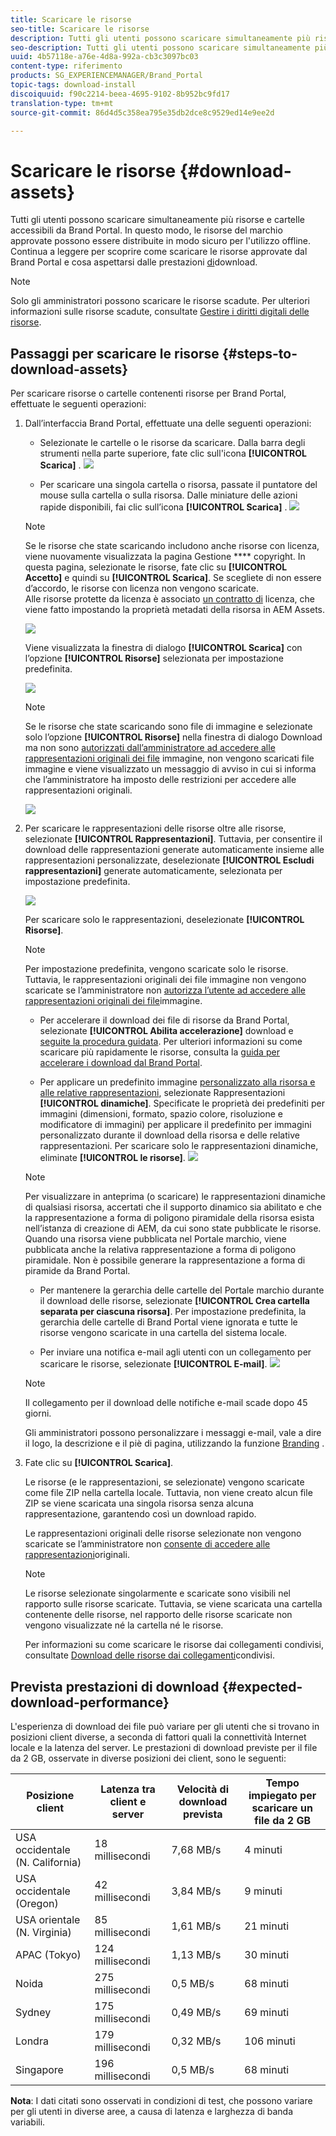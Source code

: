```yaml
---
title: Scaricare le risorse
seo-title: Scaricare le risorse
description: Tutti gli utenti possono scaricare simultaneamente più risorse e cartelle accessibili a loro. In questo modo, le risorse del marchio approvate possono essere distribuite in modo sicuro per l'utilizzo offline.
seo-description: Tutti gli utenti possono scaricare simultaneamente più risorse e cartelle accessibili a loro. In questo modo, le risorse del marchio approvate possono essere distribuite in modo sicuro per l'utilizzo offline.
uuid: 4b57118e-a76e-4d8a-992a-cb3c3097bc03
content-type: riferimento
products: SG_EXPERIENCEMANAGER/Brand_Portal
topic-tags: download-install
discoiquuid: f90c2214-beea-4695-9102-8b952bc9fd17
translation-type: tm+mt
source-git-commit: 86d4d5c358ea795e35db2dce8c9529ed14e9ee2d

---
```



# Scaricare le risorse {#download-assets}

Tutti gli utenti possono scaricare simultaneamente più risorse e cartelle accessibili da Brand Portal. In questo modo, le risorse del marchio approvate possono essere distribuite in modo sicuro per l'utilizzo offline. Continua a leggere per scoprire come scaricare le risorse approvate dal Brand Portal e cosa aspettarsi dalle prestazioni [di](../using/brand-portal-download-users.md#main-pars-header)download.

>[!NOTE]
>
>Solo gli amministratori possono scaricare le risorse scadute. Per ulteriori informazioni sulle risorse scadute, consultate [Gestire i diritti digitali delle risorse](../using/manage-digital-rights-of-assets.md).

## Passaggi per scaricare le risorse {#steps-to-download-assets}

Per scaricare risorse o cartelle contenenti risorse per Brand Portal, effettuate le seguenti operazioni:

1. Dall’interfaccia Brand Portal, effettuate una delle seguenti operazioni:

   * Selezionate le cartelle o le risorse da scaricare. Dalla barra degli strumenti nella parte superiore, fate clic sull'icona **[!UICONTROL Scarica]** .
   ![](assets/downloadassets-1.png)

   * Per scaricare una singola cartella o risorsa, passate il puntatore del mouse sulla cartella o sulla risorsa. Dalle miniature delle azioni rapide disponibili, fai clic sull’icona **[!UICONTROL Scarica]** .
   ![](assets/downloadsingleasset-1.png)

   >[!NOTE]
   >
   >Se le risorse che state scaricando includono anche risorse con licenza, viene nuovamente visualizzata la pagina Gestione **** copyright. In questa pagina, selezionate le risorse, fate clic su **[!UICONTROL Accetto]** e quindi su **[!UICONTROL Scarica]**. Se scegliete di non essere d’accordo, le risorse con licenza non vengono scaricate.\
   >Alle risorse protette da licenza è associato [un contratto di](https://helpx.adobe.com/experience-manager/6-5/assets/using/drm.html#DigitalRightsManagementinAssets) licenza, che viene fatto impostando la proprietà [](https://helpx.adobe.com/experience-manager/6-5/assets/using/drm.html#DigitalRightsManagementinAssets) metadati della risorsa in AEM Assets.

   ![](assets/licensed-asset-download-1.png)

   Viene visualizzata la finestra di dialogo **[!UICONTROL Scarica]** con l’opzione **[!UICONTROL Risorse]** selezionata per impostazione predefinita.

   ![](assets/donload-assets-dialog-1.png)

   >[!NOTE]
   >
   >Se le risorse che state scaricando sono file di immagine e selezionate solo l’opzione **[!UICONTROL Risorse]** nella finestra di dialogo Download ma non sono [autorizzati dall’amministratore ad accedere alle rappresentazioni originali dei file](../using/brand-portal-adding-users.md#main-pars-procedure-202029708) immagine, non vengono scaricati file immagine e viene visualizzato un messaggio di avviso in cui si informa che l’amministratore ha imposto delle restrizioni per accedere alle rappresentazioni originali.

   ![](assets/restrictaccess-note.png)

1. Per scaricare le rappresentazioni delle risorse oltre alle risorse, selezionate **[!UICONTROL Rappresentazioni]**. Tuttavia, per consentire il download delle rappresentazioni generate automaticamente insieme alle rappresentazioni personalizzate, deselezionate **[!UICONTROL Escludi rappresentazioni]** generate automaticamente, selezionata per impostazione predefinita.

   ![](assets/exclude-auto-renditions.png)

   Per scaricare solo le rappresentazioni, deselezionate **[!UICONTROL Risorse]**.

   >[!NOTE]
   >
   >Per impostazione predefinita, vengono scaricate solo le risorse. Tuttavia, le rappresentazioni originali dei file immagine non vengono scaricate se l’amministratore non [autorizza l’utente ad accedere alle rappresentazioni originali dei file](../using/brand-portal-adding-users.md#main-pars-procedure-202029708)immagine.

   * Per accelerare il download dei file di risorse da Brand Portal, selezionate **[!UICONTROL Abilita accelerazione]** download e [seguite la procedura guidata](../using/accelerated-download.md#main-pars-header-405749062). Per ulteriori informazioni su come scaricare più rapidamente le risorse, consulta la [guida per accelerare i download dal Brand Portal](../using/accelerated-download.md).

   * Per applicare un predefinito immagine [personalizzato alla risorsa e alle relative rappresentazioni](../using/brand-portal-image-presets.md#applyimagepresetswhendownloadingimages), selezionate Rappresentazioni **[!UICONTROL dinamiche]**. Specificate le proprietà dei predefiniti per immagini (dimensioni, formato, spazio colore, risoluzione e modificatore di immagini) per applicare il predefinito per immagini personalizzato durante il download della risorsa e delle relative rappresentazioni. Per scaricare solo le rappresentazioni dinamiche, eliminate **[!UICONTROL le risorse]**.
   ![](assets/dynamic-renditions.png)

   >[!NOTE]
   >
   >Per visualizzare in anteprima (o scaricare) le rappresentazioni dinamiche di qualsiasi risorsa, accertati che il supporto dinamico sia abilitato e che la rappresentazione a forma di poligono piramidale della risorsa esista nell’istanza di creazione di AEM, da cui sono state pubblicate le risorse. Quando una risorsa viene pubblicata nel Portale marchio, viene pubblicata anche la relativa rappresentazione a forma di poligono piramidale. Non è possibile generare la rappresentazione a forma di piramide da Brand Portal.

   * Per mantenere la gerarchia delle cartelle del Portale marchio durante il download delle risorse, selezionate **[!UICONTROL Crea cartella separata per ciascuna risorsa]**. Per impostazione predefinita, la gerarchia delle cartelle di Brand Portal viene ignorata e tutte le risorse vengono scaricate in una cartella del sistema locale.

   * Per inviare una notifica e-mail agli utenti con un collegamento per scaricare le risorse, selezionate **[!UICONTROL E-mail]**.
   ![](assets/download-link.png)

   >[!NOTE]
   >
   >Il collegamento per il download delle notifiche e-mail scade dopo 45 giorni.
   >
   >Gli amministratori possono personalizzare i messaggi e-mail, vale a dire il logo, la descrizione e il piè di pagina, utilizzando la funzione [Branding](../using/brand-portal-branding.md) .

1. Fate clic su **[!UICONTROL Scarica]**.

   Le risorse (e le rappresentazioni, se selezionate) vengono scaricate come file ZIP nella cartella locale. Tuttavia, non viene creato alcun file ZIP se viene scaricata una singola risorsa senza alcuna rappresentazione, garantendo così un download rapido.

   Le rappresentazioni originali delle risorse selezionate non vengono scaricate se l’amministratore non [consente di accedere alle rappresentazioni](../using/brand-portal-adding-users.md#main-pars-procedure-202029708)originali.

   >[!NOTE]
   >
   >Le risorse selezionate singolarmente e scaricate sono visibili nel rapporto sulle risorse scaricate. Tuttavia, se viene scaricata una cartella contenente delle risorse, nel rapporto delle risorse scaricate non vengono visualizzate né la cartella né le risorse.

   Per informazioni su come scaricare le risorse dai collegamenti condivisi, consultate [Download delle risorse dai collegamenti](../using/brand-portal-link-share.md#main-pars-header-1703469193)condivisi.

## Prevista prestazioni di download {#expected-download-performance}

L'esperienza di download dei file può variare per gli utenti che si trovano in posizioni client diverse, a seconda di fattori quali la connettività Internet locale e la latenza del server. Le prestazioni di download previste per il file da 2 GB, osservate in diverse posizioni dei client, sono le seguenti:

| Posizione client | Latenza tra client e server | Velocità di download prevista | Tempo impiegato per scaricare un file da 2 GB |
|-------------------------|-----------------------------------|-------------------------|------------------------------------|
| USA occidentale (N. California) | 18 millisecondi | 7,68 MB/s | 4 minuti |
| USA occidentale (Oregon) | 42 millisecondi | 3,84 MB/s | 9 minuti |
| USA orientale (N. Virginia) | 85 millisecondi | 1,61 MB/s | 21 minuti |
| APAC (Tokyo) | 124 millisecondi | 1,13 MB/s | 30 minuti |
| Noida | 275 millisecondi | 0,5 MB/s | 68 minuti |
| Sydney | 175 millisecondi | 0,49 MB/s | 69 minuti |
| Londra | 179 millisecondi | 0,32 MB/s | 106 minuti |
| Singapore | 196 millisecondi | 0,5 MB/s | 68 minuti |

**Nota**: I dati citati sono osservati in condizioni di test, che possono variare per gli utenti in diverse aree, a causa di latenza e larghezza di banda variabili.
